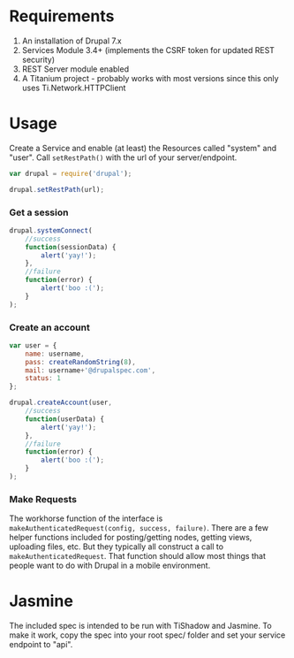 
# Requirements

1. An installation of Drupal 7.x
2. Services Module 3.4+ (implements the CSRF token for updated REST security)
3. REST Server module enabled
4. A Titanium project - probably works with most versions since this only uses Ti.Network.HTTPClient


# Usage

Create a Service and enable (at least) the Resources called "system" and "user". Call `setRestPath()` with the url of your server/endpoint.

```javascript
var drupal = require('drupal');

drupal.setRestPath(url);
```

### Get a session

```javascript
drupal.systemConnect(
	//success
	function(sessionData) {
		alert('yay!');
	},
	//failure
	function(error) {
		alert('boo :(');
	}
);
```

### Create an account

```javascript 
var user = {
	name: username,
	pass: createRandomString(8),
	mail: username+'@drupalspec.com',
	status: 1
};

drupal.createAccount(user,
	//success
	function(userData) {
		alert('yay!');
	},
	//failure
	function(error) {
		alert('boo :(');
	}
);	
```

### Make Requests

The workhorse function of the interface is `makeAuthenticatedRequest(config, success, failure)`. There are a few helper functions included for posting/getting nodes, getting views, uploading files, etc. But they typically all construct a call to `makeAuthenticatedRequest`. That function should allow most things that people want to do with Drupal in a mobile environment.


# Jasmine

The included spec is intended to be run with TiShadow and Jasmine. To make it work, copy the spec into your root spec/ folder and set your service endpoint to "api".

